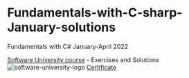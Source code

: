 # Fundamentals-with-C-sharp-January-solutions
Fundamentals with C# January-April 2022

[Software University course](https://softuni.bg/trainings/3606/programming-fundamentals-with-csharp-january-2022) - Exercises and Solutions
![software-university-logo](https://user-images.githubusercontent.com/99989417/173138263-15bb5ad8-a9fe-4427-8e39-b624dd83dc4d.svg)
[Certificate](https://github.com/JacksonJS12/Certificates/blob/main/Programming%20Fundamentals%20with%20C%23%20-%20January%202022%20-%20Certificate.pdf)
